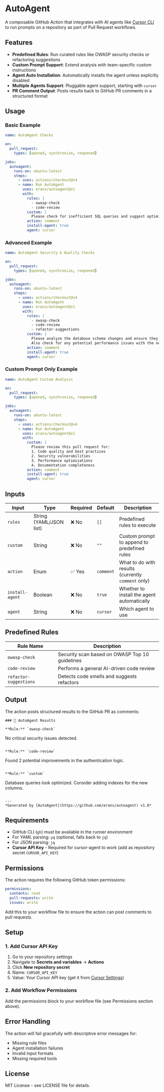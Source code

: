 # AutoAgent

A composable GitHub Action that integrates with AI agents like [Cursor CLI](https://cursor.sh) to run prompts on a repository as part of Pull Request workflows.

## Features

- **Predefined Rules**: Run curated rules like OWASP security checks or refactoring suggestions
- **Custom Prompt Support**: Extend analysis with team-specific custom instructions
- **Agent Auto Installation**: Automatically installs the agent unless explicitly disabled
- **Multiple Agents Support**: Pluggable agent support, starting with `cursor`
- **PR Comment Output**: Posts results back to GitHub PR comments in a structured format

## Usage

### Basic Example

```yaml
name: AutoAgent Checks

on:
  pull_request:
    types: [opened, synchronize, reopened]

jobs:
  autoagent:
    runs-on: ubuntu-latest
    steps:
      - uses: actions/checkout@v4
      - name: Run AutoAgent
        uses: erans/autoagent@v1
        with:
          rules: |
            - owasp-check
            - code-review
          custom: |
            Please check for inefficient SQL queries and suggest optimizations.
          action: comment
          install-agent: true
          agent: cursor
```

### Advanced Example

```yaml
name: AutoAgent Security & Quality Checks

on:
  pull_request:
    types: [opened, synchronize, reopened]

jobs:
  autoagent:
    runs-on: ubuntu-latest
    steps:
      - uses: actions/checkout@v4
      - name: Run AutoAgent
        uses: erans/autoagent@v1
        with:
          rules: |
            - owasp-check
            - code-review
            - refactor-suggestions
          custom: |
            Please analyze the database schema changes and ensure they follow our naming conventions.
            Also check for any potential performance issues with the new queries.
          action: comment
          install-agent: true
          agent: cursor
```

### Custom Prompt Only Example

```yaml
name: AutoAgent Custom Analysis

on:
  pull_request:
    types: [opened, synchronize, reopened]

jobs:
  autoagent:
    runs-on: ubuntu-latest
    steps:
      - uses: actions/checkout@v4
      - name: Run AutoAgent
        uses: erans/autoagent@v1
        with:
          custom: |
            Please review this pull request for:
            1. Code quality and best practices
            2. Security vulnerabilities
            3. Performance optimizations
            4. Documentation completeness
          action: comment
          install-agent: true
          agent: cursor
```

## Inputs

| Input | Type | Required | Default | Description |
|-------|------|----------|---------|-------------|
| `rules` | String (YAML/JSON list) | ❌ No | `[]` | Predefined rules to execute |
| `custom` | String | ❌ No | `""` | Custom prompt to append to predefined rules |
| `action` | Enum | ✅ Yes | `comment` | What to do with results (currently `comment` only) |
| `install-agent` | Boolean | ❌ No | `true` | Whether to install the agent automatically |
| `agent` | String | ❌ No | `cursor` | Which agent to use |

## Predefined Rules

| Rule Name | Description |
|-----------|-------------|
| `owasp-check` | Security scan based on OWASP Top 10 guidelines |
| `code-review` | Performs a general AI-driven code review |
| `refactor-suggestions` | Detects code smells and suggests refactors |

## Output

The action posts structured results to the GitHub PR as comments:

```
### 🤖 AutoAgent Results

**Rule:** `owasp-check`
```
No critical security issues detected.
```

**Rule:** `code-review`
```
Found 2 potential improvements in the authentication logic.
```

**Rule:** `custom`
```
Database queries look optimized. Consider adding indexes for the new columns.
```

---
*Generated by [AutoAgent](https://github.com/erans/autoagent) v1.0*
```

## Requirements

- GitHub CLI (`gh`) must be available in the runner environment
- For YAML parsing: `yq` (optional, falls back to `jq`)
- For JSON parsing: `jq`
- **Cursor API Key** - Required for cursor-agent to work (add as repository secret `CURSOR_API_KEY`)

## Permissions

The action requires the following GitHub token permissions:

```yaml
permissions:
  contents: read
  pull-requests: write
  issues: write
```

Add this to your workflow file to ensure the action can post comments to pull requests.

## Setup

### 1. Add Cursor API Key

1. Go to your repository settings
2. Navigate to **Secrets and variables** → **Actions**
3. Click **New repository secret**
4. Name: `CURSOR_API_KEY`
5. Value: Your Cursor API key (get it from [Cursor Settings](https://cursor.sh/settings))

### 2. Add Workflow Permissions

Add the permissions block to your workflow file (see Permissions section above).

## Error Handling

The action will fail gracefully with descriptive error messages for:
- Missing rule files
- Agent installation failures
- Invalid input formats
- Missing required tools

## License

MIT License - see LICENSE file for details.
